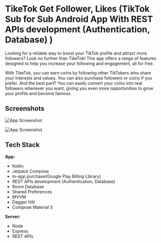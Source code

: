
# TikeTok Get Follower, Likes (TikTok Sub for Sub Android App With REST APIs development (Authentication, Database) )


Looking for a reliable way to boost your TikTok profile and attract more followers? Look no further than TikeTok! This app offers a range of features designed to help you increase your following and engagement, all for free.

With TikeTok, you can earn coins by following other TikTokers who share your interests and values. You can also purchase followers or coins if you prefer. And the best part? You can easily convert your coins into real followers whenever you want, giving you even more opportunities to grow your profile and become famous.



## Screenshots

![App Screenshot](
https://i.postimg.cc/7GsmbFJf/Group-2.png)


![App Screenshot](https://i.postimg.cc/Z9JcHbrW/Group-1.png)


## Tech Stack

**App:** 
- Kotlin 
- Jetpack Compose
- In-app purchase(Google Play Billing Library)
- REST APIs development (Authentication, Database)
- Room Database 
- Shared Preferences
- MVVM
- Dagger Hilt
- Compose Material 3

**Server:** 
- Node
- Express
- REST APIs

